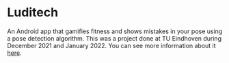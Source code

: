 # Luditech

An Android app that gamifies fitness and shows mistakes in your pose using a pose detection algorithm. This was a project done at TU Eindhoven during December 2021 and January 2022. You can see more information about it [here](https://rlradulescu.com/portfolio/10-AndroidApp/).
